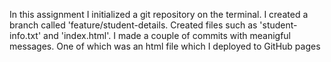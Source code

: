 In this assignment I initialized a git repository on the terminal. I created a branch called 'feature/student-details. Created files such as 'student-info.txt' and 'index.html'. I  made a couple of commits with meanigful messages. One of which was an html file which I deployed to GitHub pages
